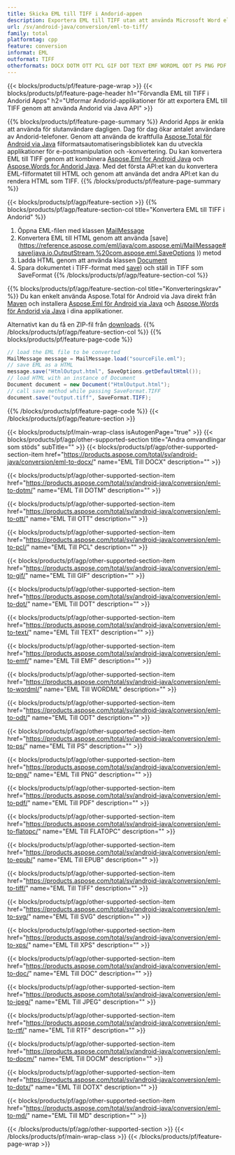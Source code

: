 ```yaml
---
title: Skicka EML till TIFF i Andorid-appen
description: Exportera EML till TIFF utan att använda Microsoft Word eller Outlook i dina Andorid-program
url: /sv/android-java/conversion/eml-to-tiff/
family: total
platformtag: cpp
feature: conversion
informat: EML
outformat: TIFF
otherformats: DOCX DOTM OTT PCL GIF DOT TEXT EMF WORDML ODT PS PNG PDF FLATOPC EPUB BMP SVG XPS DOC JPEG RTF DOCM DOTX MD
---
```

{{< blocks/products/pf/feature-page-wrap >}}
{{< blocks/products/pf/feature-page-header h1="Förvandla EML till TIFF i Andorid Apps" h2="Utformar Andorid-applikationer för att exportera EML till TIFF genom att använda Andorid via Java API" >}}

{{% blocks/products/pf/feature-page-summary %}}
Andorid Apps är enkla att använda för slutanvändare dagligen. Dag för dag ökar antalet användare av Andorid-telefoner. Genom att använda de kraftfulla [Aspose.Total för Android via Java](https://products.aspose.com/total/android-java/) filformatsautomatiseringsbibliotek kan du utveckla applikationer för e-postmanipulation och -konvertering. Du kan konvertera EML till TIFF genom att kombinera [Aspose.Eml for Android Java](https://products.aspose.com/eml/android-java/) och [Aspose.Words for Andorid Java](https://products.aspose.com/words/android-java/). Med det första API:et kan du konvertera EML-filformatet till HTML och genom att använda det andra API:et kan du rendera HTML som TIFF. 
{{% /blocks/products/pf/feature-page-summary  %}}

{{< blocks/products/pf/agp/feature-section >}}
{{% blocks/products/pf/agp/feature-section-col title="Konvertera EML till TIFF i Andorid" %}}
1. Öppna EML-filen med klassen [MailMessage](https://reference.aspose.com/eml/java/com.aspose.eml/mailmessage)
2. Konvertera EML till HTML genom att använda [save](https://reference.aspose.com/eml/java/com.aspose.eml/MailMessage#save(java.io.OutputStream,%20com.aspose.eml.SaveOptions )) metod
3. Ladda HTML genom att använda klassen [Document](https://reference.aspose.com/words/java/com.aspose.words/Document)
4. Spara dokumentet i TIFF-format med [save](https://reference.aspose.com/words/java/com.aspose.words/Document#save(java.lang.String,com.aspose.words.SaveOptions) )) och ställ in TIFF som SaveFormat
{{% /blocks/products/pf/agp/feature-section-col %}}

{{% blocks/products/pf/agp/feature-section-col title="Konverteringskrav" %}}
Du kan enkelt använda Aspose.Total för Android via Java direkt från [Maven](https://repository.aspose.com/webapp/#/artifacts/browse/tree/General/repo/com/aspose/aspose-total) och installera [Aspose.Eml för Android via Java](https://docs.aspose.com/eml/androidjava/installation/) och [Aspose.Words för Andorid via Java](https://docs.aspose.com/words/java/install-aspose-words-for-android-via-java/#install-asposewords-for-android-via-java-from-maven-repository) i dina applikationer.

Alternativt kan du få en ZIP-fil från [downloads](https://downloads.aspose.com/total/androidjava).
{{% /blocks/products/pf/agp/feature-section-col %}}
{{% blocks/products/pf/feature-page-code %}}
```cs
// load the EML file to be converted
MailMessage message = MailMessage.load("sourceFile.eml"); 
// save EML as a HTML 
message.save("HtmlOutput.html", SaveOptions.getDefaultHtml());
// load HTML with an instance of Document
Document document = new Document("HtmlOutput.html");
// call save method while passing SaveFormat.TIFF
document.save("output.tiff", SaveFormat.TIFF); 
```

{{% /blocks/products/pf/feature-page-code %}}
{{< /blocks/products/pf/agp/feature-section >}}

{{< blocks/products/pf/main-wrap-class isAutogenPage="true" >}}
{{< blocks/products/pf/agp/other-supported-section title="Andra omvandlingar som stöds" subTitle="" >}}
{{< blocks/products/pf/agp/other-supported-section-item href="https://products.aspose.com/total/sv/android-java/conversion/eml-to-docx/" name="EML Till DOCX" description="" >}}

{{< blocks/products/pf/agp/other-supported-section-item href="https://products.aspose.com/total/sv/android-java/conversion/eml-to-dotm/" name="EML Till DOTM" description="" >}}

{{< blocks/products/pf/agp/other-supported-section-item href="https://products.aspose.com/total/sv/android-java/conversion/eml-to-ott/" name="EML Till OTT" description="" >}}

{{< blocks/products/pf/agp/other-supported-section-item href="https://products.aspose.com/total/sv/android-java/conversion/eml-to-pcl/" name="EML Till PCL" description="" >}}

{{< blocks/products/pf/agp/other-supported-section-item href="https://products.aspose.com/total/sv/android-java/conversion/eml-to-gif/" name="EML Till GIF" description="" >}}

{{< blocks/products/pf/agp/other-supported-section-item href="https://products.aspose.com/total/sv/android-java/conversion/eml-to-dot/" name="EML Till DOT" description="" >}}

{{< blocks/products/pf/agp/other-supported-section-item href="https://products.aspose.com/total/sv/android-java/conversion/eml-to-text/" name="EML Till TEXT" description="" >}}

{{< blocks/products/pf/agp/other-supported-section-item href="https://products.aspose.com/total/sv/android-java/conversion/eml-to-emf/" name="EML Till EMF" description="" >}}

{{< blocks/products/pf/agp/other-supported-section-item href="https://products.aspose.com/total/sv/android-java/conversion/eml-to-wordml/" name="EML Till WORDML" description="" >}}

{{< blocks/products/pf/agp/other-supported-section-item href="https://products.aspose.com/total/sv/android-java/conversion/eml-to-odt/" name="EML Till ODT" description="" >}}

{{< blocks/products/pf/agp/other-supported-section-item href="https://products.aspose.com/total/sv/android-java/conversion/eml-to-ps/" name="EML Till PS" description="" >}}

{{< blocks/products/pf/agp/other-supported-section-item href="https://products.aspose.com/total/sv/android-java/conversion/eml-to-png/" name="EML Till PNG" description="" >}}

{{< blocks/products/pf/agp/other-supported-section-item href="https://products.aspose.com/total/sv/android-java/conversion/eml-to-pdf/" name="EML Till PDF" description="" >}}

{{< blocks/products/pf/agp/other-supported-section-item href="https://products.aspose.com/total/sv/android-java/conversion/eml-to-flatopc/" name="EML Till FLATOPC" description="" >}}

{{< blocks/products/pf/agp/other-supported-section-item href="https://products.aspose.com/total/sv/android-java/conversion/eml-to-epub/" name="EML Till EPUB" description="" >}}

{{< blocks/products/pf/agp/other-supported-section-item href="https://products.aspose.com/total/sv/android-java/conversion/eml-to-tiff/" name="EML Till TIFF" description="" >}}

{{< blocks/products/pf/agp/other-supported-section-item href="https://products.aspose.com/total/sv/android-java/conversion/eml-to-svg/" name="EML Till SVG" description="" >}}

{{< blocks/products/pf/agp/other-supported-section-item href="https://products.aspose.com/total/sv/android-java/conversion/eml-to-xps/" name="EML Till XPS" description="" >}}

{{< blocks/products/pf/agp/other-supported-section-item href="https://products.aspose.com/total/sv/android-java/conversion/eml-to-doc/" name="EML Till DOC" description="" >}}

{{< blocks/products/pf/agp/other-supported-section-item href="https://products.aspose.com/total/sv/android-java/conversion/eml-to-jpeg/" name="EML Till JPEG" description="" >}}

{{< blocks/products/pf/agp/other-supported-section-item href="https://products.aspose.com/total/sv/android-java/conversion/eml-to-rtf/" name="EML Till RTF" description="" >}}

{{< blocks/products/pf/agp/other-supported-section-item href="https://products.aspose.com/total/sv/android-java/conversion/eml-to-docm/" name="EML Till DOCM" description="" >}}

{{< blocks/products/pf/agp/other-supported-section-item href="https://products.aspose.com/total/sv/android-java/conversion/eml-to-dotx/" name="EML Till DOTX" description="" >}}

{{< blocks/products/pf/agp/other-supported-section-item href="https://products.aspose.com/total/sv/android-java/conversion/eml-to-md/" name="EML Till MD" description="" >}}


{{< /blocks/products/pf/agp/other-supported-section >}}
{{< /blocks/products/pf/main-wrap-class >}}
{{< /blocks/products/pf/feature-page-wrap >}}